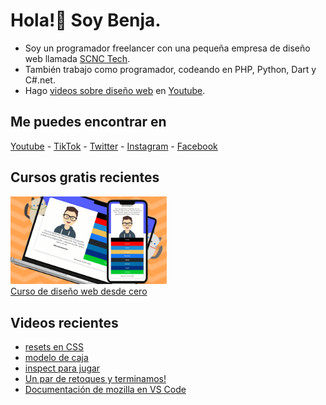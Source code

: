 # Hola!👋 Soy Benja. 
- Soy un programador freelancer con una pequeña empresa de diseño web llamada [SCNC Tech](https://scnctech.com "SCNC Tech").
- También trabajo como programador, codeando en PHP, Python, Dart y C#.net.
- Hago [videos sobre diseño web](https://youtube.com/@bensmithperez "videos sobre diseño web") en [Youtube](https://youtube.com/@bensmithperez "Youtube").

## Me puedes encontrar en
[Youtube](https://www.youtube.com/@bensmithperez) - [TikTok](https://www.tiktok.com/@bensmithperez) - [Twitter](https://twitter.com/bensmithpereztwitter) - [Instagram](https://www.instagram.com/bensmithperez_) - [Facebook](https://www.facebook.com/bensmithperez1)

## Cursos gratis recientes
[<img width="250px" src="https://github.com/bensmithperez/bensmithperez/blob/main/playlist-curso-diseno-web.png" alt="curso de diseño web desde cero - @bensmithperez en youtube">
<br>
Curso de diseño web desde cero](https://www.youtube.com/playlist?list=PLXb5K7gz-aPjYV1vBbraFMEm53rLpZLgb)

## Videos recientes
<!-- VIDEOS-RECIENTES-YOUTUBE:START -->
- [resets en CSS](https://www.youtube.com/watch?v=_QmOjXbt_CU)
- [modelo de caja](https://www.youtube.com/watch?v=vjqCdghbVYo)
- [inspect para jugar](https://www.youtube.com/watch?v=X_g47LkaiEk)
- [Un par de retoques y terminamos!](https://www.youtube.com/watch?v=7cvcI05qOIA)
- [Documentación de mozilla en VS Code](https://www.youtube.com/watch?v=A50TjDO1bYg)
<!-- VIDEOS-RECIENTES-YOUTUBE:END --> 
